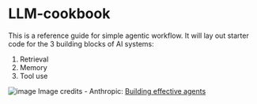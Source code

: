 # LLM-cookbook

This is a reference guide for simple agentic workflow. It will lay out starter code for the 3 building blocks of AI systems:

1. Retrieval
2. Memory
3. Tool use

![image](https://github.com/user-attachments/assets/95f3fb5f-3a7d-4b07-9c5a-dd7116e60dd5)
Image credits -  Anthropic: [Building effective agents](https://www.anthropic.com/research/building-effective-agents)
